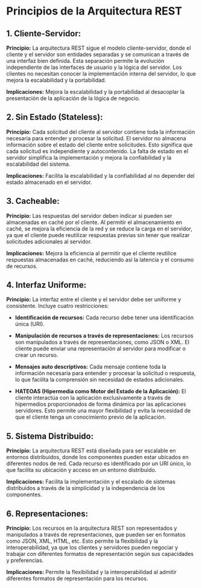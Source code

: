 # Principios de la Arquitectura REST

## 1. Cliente-Servidor:

**Principio:** La arquitectura REST sigue el modelo cliente-servidor, donde el cliente y el servidor son entidades separadas y se comunican a través de una interfaz bien definida. Esta separación permite la evolución independiente de las interfaces de usuario y la lógica del servidor. Los clientes no necesitan conocer la implementación interna del servidor, lo que mejora la escalabilidad y la portabilidad.

**Implicaciones:** Mejora la escalabilidad y la portabilidad al desacoplar la presentación de la aplicación de la lógica de negocio.

## 2. Sin Estado (Stateless):

**Principio:** Cada solicitud del cliente al servidor contiene toda la información necesaria para entender y procesar la solicitud. El servidor no almacena información sobre el estado del cliente entre solicitudes. Esto significa que cada solicitud es independiente y autocontenido. La falta de estado en el servidor simplifica la implementación y mejora la confiabilidad y la escalabilidad del sistema.

**Implicaciones:** Facilita la escalabilidad y la confiabilidad al no depender del estado almacenado en el servidor.
## 3. Cacheable:

**Principio:** Las respuestas del servidor deben indicar si pueden ser almacenadas en caché por el cliente. Al permitir el almacenamiento en caché, se mejora la eficiencia de la red y se reduce la carga en el servidor, ya que el cliente puede reutilizar respuestas previas sin tener que realizar solicitudes adicionales al servidor.

**Implicaciones:** Mejora la eficiencia al permitir que el cliente reutilice respuestas almacenadas en caché, reduciendo así la latencia y el consumo de recursos.

## 4. Interfaz Uniforme:

**Principio:** La interfaz entre el cliente y el servidor debe ser uniforme y consistente. Incluye cuatro restricciones:

- **Identificación de recursos:** Cada recurso debe tener una identificación única (URI).
    
- **Manipulación de recursos a través de representaciones:** Los recursos son manipulados a través de representaciones, como JSON o XML. El cliente puede enviar una representación al servidor para modificar o crear un recurso.
    
- **Mensajes auto descriptivos:** Cada mensaje contiene toda la información necesaria para entender y procesar la solicitud o respuesta, lo que facilita la comprensión sin necesidad de estados adicionales.
    
- **HATEOAS (Hipermedia como Motor del Estado de la Aplicación):** El cliente interactúa con la aplicación exclusivamente a través de hipermedios proporcionados de forma dinámica por las aplicaciones servidores. Esto permite una mayor flexibilidad y evita la necesidad de que el cliente tenga un conocimiento previo de la aplicación.

## 5. Sistema Distribuido:

**Principio:** La arquitectura REST está diseñada para ser escalable en entornos distribuidos, donde los componentes pueden estar ubicados en diferentes nodos de red. Cada recurso es identificado por un URI único, lo que facilita su ubicación y acceso en un entorno distribuido.

**Implicaciones:** Facilita la implementación y el escalado de sistemas distribuidos a través de la simplicidad y la independencia de los componentes.

## 6. Representaciones:

**Principio:** Los recursos en la arquitectura REST son representados y manipulados a través de representaciones, que pueden ser en formatos como JSON, XML, HTML, etc. Esto permite la flexibilidad y la interoperabilidad, ya que los clientes y servidores pueden negociar y trabajar con diferentes formatos de representación según sus capacidades y preferencias.

**Implicaciones:** Permite la flexibilidad y la interoperabilidad al admitir diferentes formatos de representación para los recursos.
